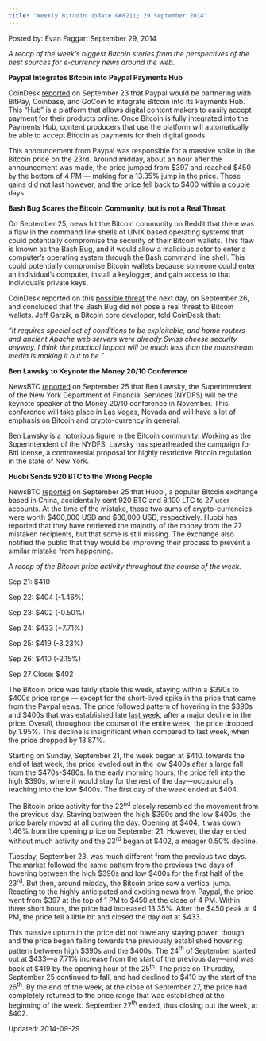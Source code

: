```yaml
---
title: "Weekly Bitcoin Update &#8211; 29 September 2014"
---
```



Posted by: Evan Faggart
<span>September 29, 2014</span>

<p><em>A recap of the week’s biggest Bitcoin stories from the perspectives of the best sources for e-currency news around the web.</em></p>
<p><strong>Paypal Integrates Bitcoin into Paypal Payments Hub</strong></p>
<p>CoinDesk <a href="http://www.coindesk.com/paypal-announces-first-partnerships-bitcoin-space/">reported</a> on September 23 that Paypal would be partnering with BitPay, Coinbase, and GoCoin to integrate Bitcoin into its Payments Hub. This “Hub” is a platform that allows digital content makers to easily accept payment for their products online. Once Bitcoin is fully integrated into the Payments Hub, content producers that use the platform will automatically be able to accept Bitcoin as payments for their digital goods.</p>
<p>This announcement from Paypal was responsible for a massive spike in the Bitcoin price on the 23rd. Around midday, about an hour after the announcement was made, the price jumped from $397 and reached $450 by the bottom of 4 PM &#8212; making for a 13.35% jump in the price. Those gains did not last however, and the price fell back to $400 within a couple days.</p>
<p><strong>Bash Bug Scares the Bitcoin Community, but is not a Real Threat</strong></p>
<p>On September 25, news hit the Bitcoin community on Reddit that there was a flaw in the command line shells of UNIX based operating systems that could potentially compromise the security of their Bitcoin wallets. This flaw is known as the Bash Bug, and it would allow a malicious actor to enter a computer’s operating system through the Bash command line shell. This could potentially compromise Bitcoin wallets because someone could enter an individual’s computer, install a keylogger, and gain access to that individual’s private keys.</p>
<p>CoinDesk reported on this <a href="http://www.coindesk.com/bash-bug-concern-little-threat-bitcoin-services/">possible threat</a> the next day, on September 26, and concluded that the Bash Bug did not pose a real threat to Bitcoin wallets. Jeff Garzik, a Bitcoin core developer, told CoinDesk that:</p>
<p><em>“It requires special set of conditions to be exploitable, and home routers and ancient Apache web servers were already Swiss cheese security anyway. I think the practical impact will be much less than the mainstream media is making it out to be.”</em></p>
<p><strong>Ben Lawsky to Keynote the Money 20/10 Conference</strong></p>
<p>NewsBTC <a href="http://newsbtc.com/2014/09/25/ben-lawsky-keynoting-money-2020-conference/">reported</a> on September 25 that Ben Lawsky, the Superintendent of the New York Department of Financial Services (NYDFS) will be the keynote speaker at the Money 20/10 conference in November. This conference will take place in Las Vegas, Nevada and will have a lot of emphasis on Bitcoin and crypto-currency in general.</p>
<p>Ben Lawsky is a notorious figure in the Bitcoin community. Working as the Superintendent of the NYDFS, Lawsky has spearheaded the campaign for BitLicense, a controversial proposal for highly restrictive Bitcoin regulation in the state of New York.</p>
<p><strong>Huobi Sends 920 BTC to the Wrong People</strong></p>
<p>NewsBTC <a href="http://newsbtc.com/2014/09/25/huobi-blunder-exchange-sends-over-900-btc-to-wrong-users/">reported</a> on September 25 that Huobi, a popular Bitcoin exchange based in China, accidentally sent 920 BTC and 8,100 LTC to 27 user accounts. At the time of the mistake, those two sums of crypto-currencies were worth $400,000 USD and $36,000 USD, respectively. Huobi has reported that they have retrieved the majority of the money from the 27 mistaken recipients, but that some is still missing. The exchange also notified the public that they would be improving their process to prevent a similar mistake from happening.</p>
<p><em>A recap of the Bitcoin price activity throughout the course of the week.</em></p>
<p>Sep 21: $410</p>
<p>Sep 22: $404 (-1.46%)</p>
<p>Sep 23: $402 (-0.50%)</p>
<p>Sep 24: $433 (+7.71%)</p>
<p>Sep 25: $419 (-3.23%)</p>
<p>Sep 26: $410 (-2.15%)</p>
<p>Sep 27 Close: $402</p>
<p>The Bitcoin price was fairly stable this week, staying within a $390s to $400s price range &#8212; except for the short-lived spike in the price that came from the Paypal news. The price followed pattern of hovering in the $390s and $400s that was established late <a href="/2014/09/21/weekly-bitcoin-market-recap-21-9-2014/">last week</a>, after a major decline in the price. Overall, throughout the course of the entire week, the price dropped by 1.95%. This decline is insignificant when compared to last week, when the price dropped by 13.87%.</p>
<p>Starting on Sunday, September 21, the week began at $410. towards the end of last week, the price leveled out in the low $400s after a large fall from the $470s-$480s. In the early morning hours, the price fell into the high $390s, where it would stay for the rest of the day—occasionally reaching into the low $400s. The first day of the week ended at $404.</p>
<p>The Bitcoin price activity for the 22<sup>nd</sup> closely resembled the movement from the previous day. Staying between the high $390s and the low $400s, the price barely moved at all during the day. Opening at $404, it was down 1.46% from the opening price on September 21. However, the day ended without much activity and the 23<sup>rd</sup> began at $402, a meager 0.50% decline.</p>
<p>Tuesday, September 23, was much different from the previous two days. The market followed the same pattern from the previous two days of hovering between the high $390s and low $400s for the first half of the 23<sup>rd</sup>. But then, around midday, the Bitcoin price saw a vertical jump. Reacting to the highly anticipated and exciting news from Paypal, the price went from $397 at the top of 1 PM to $450 at the close of 4 PM. Within three short hours, the price had increased 13.35%. After the $450 peak at 4 PM, the price fell a little bit and closed the day out at $433.</p>
<p>This massive upturn in the price did not have any staying power, though, and the price began falling towards the previously established hovering pattern between high $390s and the $400s. The 24<sup>th</sup> of September started out at $433—a 7.71% increase from the start of the previous day—and was back at $419 by the opening hour of the 25<sup>th</sup>. The price on Thursday, September 25 continued to fall, and had declined to $410 by the start of the 26<sup>th</sup>. By the end of the week, at the close of September 27, the price had completely returned to the price range that was established at the beginning of the week. September 27<sup>th</sup> ended, thus closing out the week, at $402.</p>

Updated: 2014-09-29    
